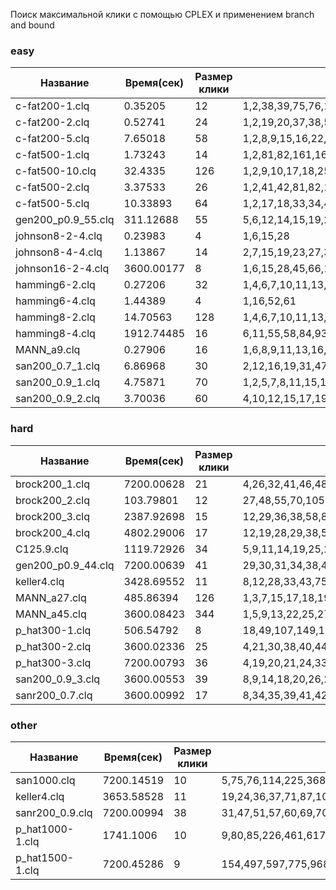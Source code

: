 Поиск максимальной клики с помощью CPLEX и применением branch and bound

### easy
| Название           | Время(сек) | Размер клики | Клика                                                                                                                                                                                                                                                                                                                                                                                                                                                                                      |
|--------------------|------------|--------------|--------------------------------------------------------------------------------------------------------------------------------------------------------------------------------------------------------------------------------------------------------------------------------------------------------------------------------------------------------------------------------------------------------------------------------------------------------------------------------------------|
| c-fat200-1.clq     | 0.35205    | 12           | 1,2,38,39,75,76,112,113,149,150,186,187                                                                                                                                                                                                                                                                                                                                                                                                                                                    |
| c-fat200-2.clq     | 0.52741    | 24           | 1,2,19,20,37,38,55,56,73,74,91,92,109,110,127,128,145,146,163,164,181,182,199,200                                                                                                                                                                                                                                                                                                                                                                                                          |
| c-fat200-5.clq     | 7.65018    | 58           | 1,2,8,9,15,16,22,23,29,30,36,37,43,44,50,51,57,58,64,65,71,72,78,79,85,86,92,93,99,100,106,107,113,114,120,121,127,128,134,135,141,142,148,149,155,156,162,163,169,170,176,177,183,184,190,191,197,198                                                                                                                                                                                                                                                                                     |
| c-fat500-1.clq     | 1.73243    | 14           | 1,2,81,82,161,162,241,242,321,322,401,402,481,482                                                                                                                                                                                                                                                                                                                                                                                                                                          |
| c-fat500-10.clq    | 32.4335    | 126          | 1,2,9,10,17,18,25,26,33,34,41,42,49,50,57,58,65,66,73,74,81,82,89,90,97,98,105,106,113,114,121,122,129,130,137,138,145,146,153,154,161,162,169,170,177,178,185,186,193,194,201,202,209,210,217,218,225,226,233,234,241,242,249,250,257,258,265,266,273,274,281,282,289,290,297,298,305,306,313,314,321,322,329,330,337,338,345,346,353,354,361,362,369,370,377,378,385,386,393,394,401,402,409,410,417,418,425,426,433,434,441,442,449,450,457,458,465,466,473,474,481,482,489,490,497,498 |
| c-fat500-2.clq     | 3.37533    | 26           | 1,2,41,42,81,82,121,122,161,162,201,202,241,242,281,282,321,322,361,362,401,402,441,442,481,482                                                                                                                                                                                                                                                                                                                                                                                            |
| c-fat500-5.clq     | 10.33893   | 64           | 1,2,17,18,33,34,49,50,65,66,81,82,97,98,113,114,129,130,145,146,161,162,177,178,193,194,209,210,225,226,241,242,257,258,273,274,289,290,305,306,321,322,337,338,353,354,369,370,385,386,401,402,417,418,433,434,449,450,465,466,481,482,497,498                                                                                                                                                                                                                                            |
| gen200_p0.9_55.clq | 311.12688  | 55           | 5,6,12,14,15,19,21,25,26,27,30,33,35,36,41,62,64,67,69,73,76,77,78,79,81,82,86,88,89,91,93,96,107,111,113,116,117,123,129,137,143,144,146,147,159,163,164,175,177,182,187,192,197,198,199                                                                                                                                                                                                                                                                                                  |
| johnson8-2-4.clq   | 0.23983    | 4            | 1,6,15,28                                                                                                                                                                                                                                                                                                                                                                                                                                                                                  |
| johnson8-4-4.clq   | 1.13867    | 14           | 2,7,15,19,23,27,33,38,44,48,52,56,64,69                                                                                                                                                                                                                                                                                                                                                                                                                                                    |
| johnson16-2-4.clq  | 3600.00177 | 8            | 1,6,15,28,45,66,104,119                                                                                                                                                                                                                                                                                                                                                                                                                                                                    |
| hamming6-2.clq     | 0.27206    | 32           | 1,4,6,7,10,11,13,16,18,19,21,24,25,28,30,31,34,35,37,40,41,44,46,47,49,52,54,55,58,59,61,64                                                                                                                                                                                                                                                                                                                                                                                                |
| hamming6-4.clq     | 1.44389    | 4            | 1,16,52,61                                                                                                                                                                                                                                                                                                                                                                                                                                                                                 |
| hamming8-2.clq     | 14.70563   | 128          | 1,4,6,7,10,11,13,16,18,19,21,24,25,28,30,31,34,35,37,40,41,44,46,47,49,52,54,55,58,59,61,64,66,67,69,72,73,76,78,79,81,84,86,87,90,91,93,96,97,100,102,103,106,107,109,112,114,115,117,120,121,124,126,127,130,131,133,136,137,140,142,143,145,148,150,151,154,155,157,160,161,164,166,167,170,171,173,176,178,179,181,184,185,188,190,191,193,196,198,199,202,203,205,208,210,211,213,216,217,220,222,223,226,227,229,232,233,236,238,239,241,244,246,247,250,251,253,256                 |
| hamming8-4.clq     | 1912.74485 | 16           | 6,11,55,58,84,93,97,112,145,160,164,173,199,202,246,251                                                                                                                                                                                                                                                                                                                                                                                                                                    |
| MANN_a9.clq        | 0.27906    | 16           | 1,6,8,9,11,13,16,20,23,27,28,31,34,37,40,43                                                                                                                                                                                                                                                                                                                                                                                                                                                |
| san200_0.7_1.clq   | 6.86968    | 30           | 2,12,16,19,31,47,49,57,72,81,98,101,111,123,131,136,138,141,142,150,152,157,160,161,163,171,172,175,176,196                                                                                                                                                                                                                                                                                                                                                                                |
| san200_0.9_1.clq   | 4.75871    | 70           | 1,2,5,7,8,11,15,16,21,22,23,24,26,27,32,33,38,39,40,43,48,53,54,56,60,61,62,68,69,71,77,80,92,93,94,104,108,109,110,119,120,121,125,136,142,146,147,151,155,158,159,160,162,163,164,165,167,170,171,172,173,176,183,186,187,189,193,195,198,200                                                                                                                                                                                                                                            |
| san200_0.9_2.clq   | 3.70036    | 60           | 4,10,12,15,17,19,23,24,26,30,33,37,38,46,51,52,56,57,58,59,73,74,75,76,79,83,86,88,92,94,98,99,105,112,114,129,131,133,135,136,138,141,144,149,159,160,161,163,165,167,168,169,170,174,177,179,182,186,195,196                                                                                                                                                                                                                                                                             |

### hard
| Название           | Время(сек) | Размер клики | Клика                                                                                                                                                                                                                                                                                                                                                                                                                                                                                                                                                                                                                                                                                                                                                                                                                                                                                                                                                                                                                                                                                                                                                                                                                                                                                                                                                                                                    |
|--------------------|------------|--------------|----------------------------------------------------------------------------------------------------------------------------------------------------------------------------------------------------------------------------------------------------------------------------------------------------------------------------------------------------------------------------------------------------------------------------------------------------------------------------------------------------------------------------------------------------------------------------------------------------------------------------------------------------------------------------------------------------------------------------------------------------------------------------------------------------------------------------------------------------------------------------------------------------------------------------------------------------------------------------------------------------------------------------------------------------------------------------------------------------------------------------------------------------------------------------------------------------------------------------------------------------------------------------------------------------------------------------------------------------------------------------------------------------------|
| brock200_1.clq     | 7200.00628 | 21           | 4,26,32,41,46,48,83,100,103,104,107,120,122,132,137,138,144,175,180,191,199                                                                                                                                                                                                                                                                                                                                                                                                                                                                                                                                                                                                                                                                                                                                                                                                                                                                                                                                                                                                                                                                                                                                                                                                                                                                                                                              |
| brock200_2.clq     | 103.79801  | 12           | 27,48,55,70,105,120,121,135,145,149,158,183                                                                                                                                                                                                                                                                                                                                                                                                                                                                                                                                                                                                                                                                                                                                                                                                                                                                                                                                                                                                                                                                                                                                                                                                                                                                                                                                                              |
| brock200_3.clq     | 2387.92698 | 15           | 12,29,36,38,58,84,97,98,104,118,130,144,158,173,178                                                                                                                                                                                                                                                                                                                                                                                                                                                                                                                                                                                                                                                                                                                                                                                                                                                                                                                                                                                                                                                                                                                                                                                                                                                                                                                                                      |
| brock200_4.clq     | 4802.29006 | 17           | 12,19,28,29,38,54,65,71,79,93,117,127,139,161,165,186,192                                                                                                                                                                                                                                                                                                                                                                                                                                                                                                                                                                                                                                                                                                                                                                                                                                                                                                                                                                                                                                                                                                                                                                                                                                                                                                                                                |
| C125.9.clq         | 1119.72926 | 34           | 5,9,11,14,19,25,29,31,34,40,44,45,49,50,52,54,55,66,67,68,70,77,80,96,98,99,103,104,110,114,117,121,122,125                                                                                                                                                                                                                                                                                                                                                                                                                                                                                                                                                                                                                                                                                                                                                                                                                                                                                                                                                                                                                                                                                                                                                                                                                                                                                              |
| gen200_p0.9_44.clq | 7200.00639 | 41           | 29,30,31,34,38,40,46,58,65,67,72,74,81,82,84,93,97,98,99,100,102,107,108,117,119,120,127,132,138,141,149,150,151,156,170,173,180,186,190,193,197                                                                                                                                                                                                                                                                                                                                                                                                                                                                                                                                                                                                                                                                                                                                                                                                                                                                                                                                                                                                                                                                                                                                                                                                                                                         |
| keller4.clq        | 3428.69552 | 11           | 8,12,28,33,43,75,84,111,117,125,149                                                                                                                                                                                                                                                                                                                                                                                                                                                                                                                                                                                                                                                                                                                                                                                                                                                                                                                                                                                                                                                                                                                                                                                                                                                                                                                                                                      |
| MANN_a27.clq       | 485.86394  | 126          | 1,3,7,15,17,18,19,21,25,29,33,35,38,42,44,47,51,53,56,59,63,65,68,70,74,76,80,82,85,89,91,94,97,101,103,108,111,114,115,118,123,125,128,130,135,137,140,144,146,150,151,154,158,161,164,166,171,173,175,180,183,186,187,190,195,197,200,202,207,208,211,216,219,222,223,227,231,233,236,238,243,245,247,250,253,256,261,264,265,268,271,274,277,281,283,288,289,292,296,299,302,305,308,311,314,317,319,322,326,328,332,336,337,341,344,348,349,353,356,359,361,365,367,371,373,376                                                                                                                                                                                                                                                                                                                                                                                                                                                                                                                                                                                                                                                                                                                                                                                                                                                                                                                      |
| MANN_a45.clq       | 3600.08423 | 344          | 1,5,9,13,22,25,27,30,31,32,37,38,41,44,46,49,54,56,59,61,66,67,70,74,78,81,82,87,88,93,96,97,100,103,108,111,114,116,119,123,124,128,130,134,137,139,142,147,150,153,155,157,162,164,166,169,174,177,179,181,184,189,192,194,198,199,203,205,209,213,215,217,220,225,226,231,234,235,240,242,244,247,251,253,257,259,263,267,270,273,275,278,280,284,287,291,294,295,300,302,304,309,311,315,317,321,324,327,330,332,336,337,341,343,347,351,354,356,358,362,364,368,372,374,376,380,382,385,389,391,396,399,400,404,406,410,412,415,419,422,424,429,432,435,438,439,442,447,449,452,454,457,460,465,466,469,473,476,478,481,486,488,490,495,496,501,504,505,508,513,514,519,520,523,527,529,532,535,539,543,544,547,550,554,558,559,562,566,570,571,575,578,582,584,587,590,592,596,599,602,604,609,611,613,616,620,624,626,629,632,634,638,641,644,646,650,653,656,659,662,665,668,671,673,678,681,683,686,688,692,694,698,702,703,707,711,714,716,718,721,726,728,730,735,737,739,742,745,750,751,754,757,762,764,766,769,774,776,780,782,785,788,791,795,797,800,803,806,809,812,815,818,820,823,826,830,834,836,840,841,845,848,850,854,857,860,863,867,869,871,874,878,882,884,887,890,893,896,899,902,904,908,911,914,916,921,924,925,928,931,935,938,940,943,946,949,952,955,960,961,965,967,972,975,977,979,983,986,990,992,994,997,1002,1004,1007,1009,1013,1017,1020,1021,1026,1029,1031,1035 |
| p_hat300-1.clq     | 506.54792  | 8            | 18,49,107,149,171,197,225,255                                                                                                                                                                                                                                                                                                                                                                                                                                                                                                                                                                                                                                                                                                                                                                                                                                                                                                                                                                                                                                                                                                                                                                                                                                                                                                                                                                            |
| p_hat300-2.clq     | 3600.02336 | 25           | 4,21,30,38,40,44,48,49,56,75,76,139,149,153,159,174,190,199,205,252,255,259,273,290,296                                                                                                                                                                                                                                                                                                                                                                                                                                                                                                                                                                                                                                                                                                                                                                                                                                                                                                                                                                                                                                                                                                                                                                                                                                                                                                                  |
| p_hat300-3.clq     | 7200.00793 | 36           | 4,19,20,21,24,33,40,49,56,75,76,89,98,139,149,160,166,174,176,190,199,205,219,221,226,235,239,245,247,252,255,273,290,297,298,299                                                                                                                                                                                                                                                                                                                                                                                                                                                                                                                                                                                                                                                                                                                                                                                                                                                                                                                                                                                                                                                                                                                                                                                                                                                                        |
| san200_0.9_3.clq   | 3600.00553 | 39           | 8,9,14,18,20,26,27,34,37,40,44,47,50,57,60,74,80,87,89,100,101,111,113,117,119,120,126,131,132,142,143,147,148,159,177,188,189,195,197                                                                                                                                                                                                                                                                                                                                                                                                                                                                                                                                                                                                                                                                                                                                                                                                                                                                                                                                                                                                                                                                                                                                                                                                                                                                   |
| sanr200_0.7.clq    | 3600.00992 | 17           | 8,34,35,39,41,42,55,96,105,107,110,124,158,162,176,184,187                                                                                                                                                                                                                                                                                                                                                                                                                                                                                                                                                                                                                                                                                                                                                                                                                                                                                                                                                                                                                                                                                                                                                                                                                                                                                                                                               |

### other
| Название        | Время(сек) | Размер клики | Клика                                                                                                                                  |
|-----------------|------------|--------------|----------------------------------------------------------------------------------------------------------------------------------------|
| san1000.clq     | 7200.14519 | 10           | 5,75,76,114,225,368,469,496,716,759                                                                                                    |
| keller4.clq     | 3653.58528 | 11           | 19,24,36,37,71,87,109,111,135,138,163                                                                                                  |
| sanr200_0.9.clq | 7200.00994 | 38           | 31,47,51,57,60,69,70,72,74,75,78,80,81,85,86,93,94,101,102,118,123,130,135,136,140,143,144,150,153,158,160,164,171,174,175,189,197,198 |
| p_hat1000-1.clq | 1741.1006  | 10           | 9,80,85,226,461,617,623,640,731,785                                                                                                    |
| p_hat1500-1.clq | 7200.45286 | 9            | 154,497,597,775,968,1212,1292,1399,1475"                                                                                               |